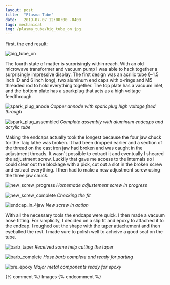 ```yaml
---
layout: post
title:  "Plasma Tube"
date:   2019-07-07 12:00:00 -0400
tags: mechanical
img: /plasma_tube/big_tube_on.jpg
---
```



First, the end result:

![big_tube_on]( /assets/plasma_tube/big_tube_on.jpg )

The fourth state of matter is surprisingly within reach. With an old microwave transformer and vacuum pump I was able to hack together a surprisingly impressive display. The first design was an acrilic tube (~1.5 inch ID and 6 inch long), two aluminum end caps with o-rings and M5 threaded rod to hold everything together. The top plate has a vacuum inlet, and the bottom plate has a sparkplug that acts as a high voltage feedthrough. 

![spark_plug_anode]( /assets/plasma_tube/spark_plug_anode.jpg )
*Copper annode with spark plug high voltage feed through*

![spark_plug_assembled]( /assets/plasma_tube/spark_plug_assembled.jpg )
*Complete assembly with aluminum endcaps and acrylic tube*

Making the endcaps actually took the longest because the four jaw chuck for the Taig lathe was broken. It had been dropped earlier and a section of the thread on the cast iron jaw had broken and was caught in the adjustment threads. It wasn't possible to extract it and eventually I sheared the adjustment screw. Luckily that gave me access to the internals so i could clear out the blockage with a pick, cut out a slot in the broken screw and extract everything. I then had to make a new adjustment screw using the three jaw chuck. 

![new_screw_progress]( /assets/plasma_tube/new_screw_progress.jpg )
*Homemade adjustement screw in progress*

![new_screw_complete]( /assets/plasma_tube/new_screw_complete.jpg )
*Checking the fit*

![endcap_in_4jaw]( /assets/plasma_tube/endcap_in_4jaw.jpg )
*New screw in action*

With all the necessary tools the endcaps were quick. I then made a vacuum hose fitting. For simplicity, I decided on a slip fit and epoxy to attached it to the endcap. I roughed out the shape with the taper attachement and then eyeballed the rest. I made sure to polish well to acheive a good seal on the tube. 

![barb_taper]( /assets/plasma_tube/barb_taper.jpg )
*Received some help cutting the taper*

![barb_complete]( /assets/plasma_tube/barb_complete.jpg )
*Hose barb complete and ready for parting*

![pre_epoxy](/assets/plasma_tube/pre_epoxy.jpg)
*Major metal components ready for epoxy*

{% comment %}
Images
{% endcomment %}

[big_tube_on]:          /assets/plasma_tube/big_tube_on.jpg
[spark_plug_anode]:     /assets/plasma_tube/spark_plug_anode.jpg
[spark_plug_assembled]: /assets/plasma_tube/spark_plug_assembled.jpg
[new_screw_progress]:   /assets/plasma_tube/new_screw_progress.jpg
[new_screw_complete]:   /assets/plasma_tube/new_screw_complete.jpg
[endcap_in_4jaw]:       /assets/plasma_tube/endcap_in_4jaw.jpg
[barb_taper]:           /assets/plasma_tube/barb_taper.jpg
[barb_complete]:        /assets/plasma_tube/barb_complete.jpg
[pre_epoxy]:            /assets/plasma_tube/pre_epoxy.jpg
